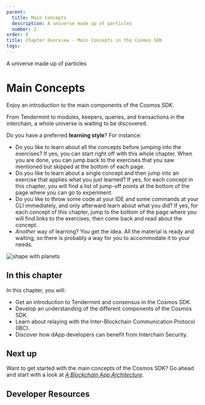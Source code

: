 ```yaml
---
parent:
  title: Main Concepts
  description: A universe made up of particles
  number: 2
order: 0
title: Chapter Overview - Main Concepts in the Cosmos SDK
tags:
---
```


<div class="tm-overline tm-rf-1 tm-lh-title tm-medium tm-muted">A universe made up of particles</div>
<h1 class="mt-4 mb-6">Main Concepts</h1>

Enjoy an introduction to the main components of the Cosmos SDK.

From Tendermint to modules, keepers, queries, and transactions in the interchain, a whole universe is waiting to be discovered.

Do you have a preferred **learning style**? For instance:

* Do you like to learn about all the concepts before jumping into the exercises? If yes, you can start right off with this whole chapter. When you are done, you can jump back to the exercises that you saw mentioned but skipped at the bottom of each page.
* Do you like to learn about a single concept and then jump into an exercise that applies what you just learned? If yes, for each concept in this chapter, you will find a list of jump-off points at the bottom of the page where you can go to experiment.
* Do you like to throw some code at your IDE and some commands at your CLI immediately, and only afterward learn about what you did? If yes, for each concept of this chapter, jump to the bottom of the page where you will find links to the exercises, then come back and read about the concept.
* _Another_ way of learning? You get the idea. All the material is ready and waiting, so there is probably a way for you to accommodate it to your needs.

![shape with planets](/cosmos_dev_portal_module-03-lp.png)

## In this chapter

<HighlightBox type="learning">

In this chapter, you will:

* Get an introduction to Tendermint and consensus in the Cosmos SDK.
* Develop an understanding of the different components of the Cosmos SDK.
* Learn about relaying with the Inter-Blockchain Communication Protocol (IBC).
* Discover how dApp developers can benefit from Interchain Security.

</HighlightBox>

<card-module/>

## Next up

Want to get started with the main concepts of the Cosmos SDK? Go ahead and start with a look at _[A Blockchain App Architecture](./1-architecture.md)_.

## Developer Resources

<div v-for="resource in $themeConfig.resources">
  <Resource
    :title="resource.title"
    :description="resource.description"
    :links="resource.links"
    :image="resource.image"
    :large="true"
  />
  <br/>
</div>
